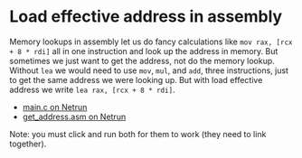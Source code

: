 # Load effective address in assembly

Memory lookups in assembly let us do fancy calculations like `mov rax, [rcx + 8 * rdi]` all in
one instruction and look up the address in memory. But sometimes we just want to get the
address, not do the memory lookup. Without `lea` we would need to use `mov`, `mul`, and `add`,
three instructions, just to get the same address we were looking up. But with load effective
address we write `lea rax, [rcx + 8 * rdi]`.

 - [main.c on Netrun](https://lawlor.cs.uaf.edu/netrun/run?name=example_c&code=%23include%3Cstdio.h%3E%0D%0A%0D%0Aextern%20long%2A%20get_address_of_power%28long%29%3B%0D%0A%0D%0Aint%20main%28%29%20%7B%0D%0A%20%20long%20index%20%3D%203%3B%0D%0A%20%20long%2A%20address%20%3D%20get_address_of_power%28index%29%3B%0D%0A%20%20long%20value%20%3D%20%2Aaddress%3B%0D%0A%20%20printf%28%22the%20address%20of%20element%20%25ld%20is%20%25p%2C%20its%20value%20is%20%25ld%5Cn%22%2C%20index%2C%20address%2C%20value%29%3B%0D%0A%20%20return%200%3B%0D%0A%7D&lang=C&mach=skylake64&mode=main&input=&linkwith=example_asm&foo_ret=long&foo_arg0=void&orun=Run&orun=Grade&ocompile=Optimize&ocompile=Warnings)
 - [get_address.asm on Netrun](https://lawlor.cs.uaf.edu/netrun/run?name=example_asm&code=section%20.text%0D%0Aglobal%20get_address_of_power%0D%0A%0D%0A%3B%20returns%20a%20pointer%20to%20the%20given%20index%20in%20our%20array%0D%0Aget_address_of_power%3A%0D%0A%20%20%3B%20the%20lea%20instruction%20lets%20us%20compute%20an%20address%20in%20one%20%28otherwise%20we%20would%20need%20imul%20%2B%20add%29%0D%0A%20%20lea%20rax%2C%20%5Bpowers_of_two%20%2B%208%20%2A%20rdi%5D%0D%0A%20%20ret%0D%0A%0D%0Asection%20.data%0D%0Apowers_of_two%3A%0D%0A%20%20dq%201%2C%202%2C%204%2C%208%2C%2016%2C%2032%2C%2064%2C%20128&lang=Assembly-NASM&mach=skylake64&mode=main&input=&linkwith=example_c&foo_ret=long&foo_arg0=void&orun=Run&orun=Grade&ocompile=Optimize&ocompile=Warnings)

Note: you must click and run both for them to work (they need to link together).
